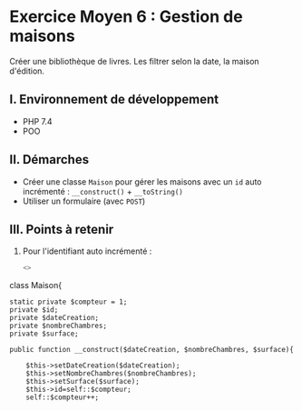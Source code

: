 # Exercice Moyen 6 : Gestion de maisons

Créer une bibliothèque de livres. Les filtrer selon la date, la maison d'édition.

## I. Environnement de développement

* PHP 7.4
* POO

## II. Démarches
- Créer une classe `Maison` pour gérer les maisons avec un `id` auto incrémenté : `__construct()` + `__toString()`
- Utiliser un formulaire (avec `POST`)



## III. Points à retenir

1. Pour l'identifiant auto incrémenté : 
   ```php
   <>
class Maison{

    static private $compteur = 1;
    private $id;
    private $dateCreation;
    private $nombreChambres;
    private $surface;

    public function __construct($dateCreation, $nombreChambres, $surface){
        
        $this->setDateCreation($dateCreation);
        $this->setNombreChambres($nombreChambres);
        $this->setSurface($surface);
        $this->id=self::$compteur;
        self::$compteur++;
   ```
